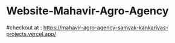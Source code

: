 # W e b s i t e - M a h a v i r - A g r o - A g e n c y 
#checkout at : https://mahavir-agro-agency-samyak-kankariyas-projects.vercel.app/
 
